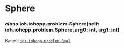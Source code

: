 # Sphere


### _class_ ioh.iohcpp.problem.Sphere(self: ioh.iohcpp.problem.Sphere, arg0: int, arg1: int)
Bases: [`ioh.iohcpp.problem.Real`](ioh.iohcpp.problem.Real.md#ioh.iohcpp.problem.Real)
